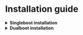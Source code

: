 # Installation guide

<details>
  <summary><strong>Singleboot installation</strong></summary>

#### Reboot your tablet into bootloader mode by holding ```Volume Down``` and ```Power``` buttons

#### Flash boot image
```bash
fastboot flash boot_ab boot.img
```

#### Flash rootfs image
```bash
fastboot flash userdata root.img
```

#### Clear dtbo partition
```bash
fastboot erase dtbo
```

#### Exit bootloader mode
```bash
fastboot reboot
```

</details>

<details>
  <summary><strong>Dualboot installation</strong></summary>

### Dualboot notes
- Repartition required
- Recommended slots configuration: 
    - Slot A: Android
    - Slot B: Fedora linux
- To switch slot from linux use ```sudo qbootctl -s [a|b]```
- To switch slot from android use [Boot Control](https://github.com/capntrips/BootControl) app
- Disable Android OTA updates in settings. Otherwise it will override Fedora installation in the other slot

#### Reboot your tablet into bootloader mode by holding ```Volume Down``` and ```Power``` buttons

#### Flash boot image to slot b
```bash
fastboot flash boot_b boot.img
```

#### Flash rootfs image
```bash
fastboot flash fedora_partition_name_here root.img
```

#### Clear dtbo partition in slot b
```bash
fastboot erase dtbo_b
```

#### Exit bootloader mode
```bash
fastboot reboot
```
</details>
